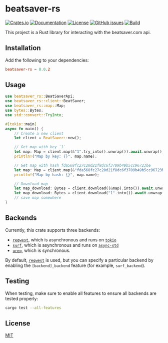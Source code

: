 # beatsaver-rs

[![Crates.io](https://img.shields.io/crates/v/beatsaver-rs.svg)](https://crates.io/crates/beatsaver-rs)
[![Documentation](https://docs.rs/beatsaver-rs/badge.svg)](https://docs.rs/beatsaver-rs)
[![License](https://img.shields.io/badge/license-MIT-blue.svg)](LICENSE)
[![GitHub issues](https://img.shields.io/github/issues/qwerty01/beatsaver-rs)](https://github.com/qwerty01/beatsaver-rs/issues)
[![Build](https://github.com/qwerty01/beatsaver-rs/workflows/Build/badge.svg)](https://github.com/qwerty01/beatsaver-rs/actions?query=workflow%3ABuild)

This project is a Rust library for interacting with the beatsaver.com api.

## Installation

Add the following to your dependencies:
```toml
beatsaver-rs = 0.0.2
```

## Usage

```rust
use beatsaver_rs::BeatSaverApi;
use beatsaver_rs::client::BeatSaver;
use beatsaver_rs::map::Map;
use bytes::Bytes;
use std::convert::TryInto;

#[tokio::main]
async fn main() {
    // Create a new client
    let client = BeatSaver::new();

    // Get map with key `1`
    let map: Map = client.map(&"1".try_into().unwrap()).await.unwrap();
    println!("Map by key: {}", map.name);

    // Get map with hash fda568fc27c20d21f8dc6f3709b49b5cc96723be
    let map: Map = client.map(&"fda568fc27c20d21f8dc6f3709b49b5cc96723be".try_into().unwrap()).await.unwrap();
    println!("Map by hash: {}", map.name);

    // Download map
    let map_download: Bytes = client.download((&map).into()).await.unwrap();
    let map_download: Bytes = client.download("1".into()).await.unwrap();
    // save map somewhere
}
```

## Backends

Currently, this crate supports three backends:
* [`reqwest`](https://crates.io/crates/reqwest), which is asynchronous and runs on [`tokio`](https://crates.io/crates/tokio)
* [`surf`](https://crates.io/crates/surf), which is asynchronous and runs on [`async-std`](https://crates.io/crates/async-std)
* [`ureq`](https://crates.io/crates/ureq), which is synchronous.

By default, [`reqwest`](https://crates.io/crates/reqwest) is used, but you can specify a particular backend by enabling the `[backend]_backend` feature (for example, `surf_backend`).

## Testing

When testing, make sure to enable all features to ensure all backends are tested properly:

```bash
cargo test --all-features
```

## License
[MIT](LICENSE)